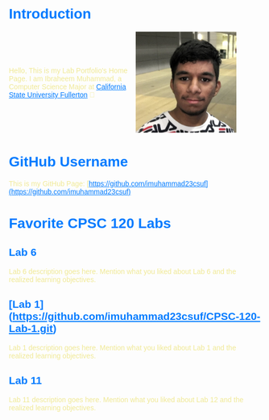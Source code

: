 # Introduction

<div style="display: flex; align-items: center;">
  <div style="flex: 1;">
    Hello, This is my Lab Portfolio's Home Page. I am Ibraheem Muhammad, a Computer Science Major at <a href="https://www.fullerton.edu/">California State University Fullerton</a> 🐘
  </div>
  <div style="flex: 1;">
    <img src="images/IMG_0008.JPG" alt="Introduction Image" width="200">
  </div>
</div>

# GitHub Username

This is my GitHub Page: [https://github.com/imuhammad23csuf](https://github.com/imuhammad23csuf)

# Favorite CPSC 120 Labs 

## Lab 6 

Lab 6 description goes here. Mention what you liked about Lab 6 and the realized learning objectives.

## [Lab 1] (https://github.com/imuhammad23csuf/CPSC-120-Lab-1.git)

Lab 1 description goes here. Mention what you liked about Lab 1 and the realized learning objectives.

## Lab 11

Lab 11 description goes here. Mention what you liked about Lab 12 and the realized learning objectives.

<!-- This is separated from the rest of the code -->

<style>
  body {
    font-family: 'Arial', sans-serif;
    background: url("https://external-content.duckduckgo.com/iu/?u=https%3A%2F%2Fhackernoon.com%2Fimages%2Ff2px36fy.gif&f=1&nofb=1&ipt=5dcc517a9a0ee737b334433882bac8cb82629699c726c90d0067a688f3a4efe4&ipo=images") no-repeat center center fixed;
    background-size: cover;
    color: #f0e995; /* Text color on a background image */
    margin: 20px;
    padding: 20px;
  }

  img {
    max-width: 100%;
    height: auto;
  }

  h1, h2, h3, h4, h5, h6 {
    color: #007bff;
  }

  a {
    color: #007bff;
  }
</style>

